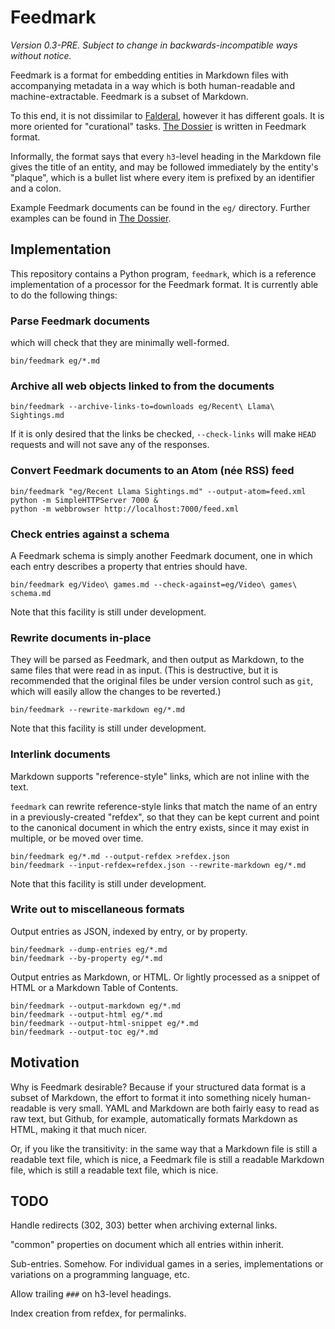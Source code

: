Feedmark
========

*Version 0.3-PRE.  Subject to change in backwards-incompatible ways without notice.*

Feedmark is a format for embedding entities in Markdown files with
accompanying metadata in a way which is both human-readable and
machine-extractable.  Feedmark is a subset of Markdown.

To this end, it is not dissimilar to [Falderal][], however it has
different goals.  It is more oriented for "curational" tasks.
[The Dossier][] is written in Feedmark format.

Informally, the format says that every `h3`-level heading in the
Markdown file gives the title of an entity, and may be followed
immediately by the entity's "plaque", which is a bullet list
where every item is prefixed by an identifier and a colon.

Example Feedmark documents can be found in the `eg/` directory.
Further examples can be found in [The Dossier][].

Implementation
--------------

This repository contains a Python program, `feedmark`, which is a
reference implementation of a processor for the Feedmark format.
It is currently able to do the following things:

### Parse Feedmark documents

which will check that they are minimally well-formed.

    bin/feedmark eg/*.md

### Archive all web objects linked to from the documents

    bin/feedmark --archive-links-to=downloads eg/Recent\ Llama\ Sightings.md

If it is only desired that the links be checked, `--check-links` will
make `HEAD` requests and will not save any of the responses.

### Convert Feedmark documents to an Atom (née RSS) feed

    bin/feedmark "eg/Recent Llama Sightings.md" --output-atom=feed.xml
    python -m SimpleHTTPServer 7000 &
    python -m webbrowser http://localhost:7000/feed.xml

### Check entries against a schema

A Feedmark schema is simply another Feedmark document, one in which
each entry describes a property that entries should have.

    bin/feedmark eg/Video\ games.md --check-against=eg/Video\ games\ schema.md

Note that this facility is still under development.

### Rewrite documents in-place

They will be parsed as Feedmark, and then output as Markdown, to the
same files that were read in as input.  (This is destructive, but it
is recommended that the original files be under version control such
as `git`, which will easily allow the changes to be reverted.)

    bin/feedmark --rewrite-markdown eg/*.md

Note that this facility is still under development.

### Interlink documents

Markdown supports "reference-style" links, which are not inline
with the text.

`feedmark` can rewrite reference-style links that match the name of
an entry in a previously-created "refdex", so that they
can be kept current and point to the canonical document in which the
entry exists, since it may exist in multiple, or be moved over time.

    bin/feedmark eg/*.md --output-refdex >refdex.json
    bin/feedmark --input-refdex=refdex.json --rewrite-markdown eg/*.md

Note that this facility is still under development.

### Write out to miscellaneous formats

Output entries as JSON, indexed by entry, or by property.

    bin/feedmark --dump-entries eg/*.md
    bin/feedmark --by-property eg/*.md

Output entries as Markdown, or HTML.  Or lightly processed as a
snippet of HTML or a Markdown Table of Contents.

    bin/feedmark --output-markdown eg/*.md
    bin/feedmark --output-html eg/*.md
    bin/feedmark --output-html-snippet eg/*.md
    bin/feedmark --output-toc eg/*.md

Motivation
----------

Why is Feedmark desirable?  Because if your structured data format is
a subset of Markdown, the effort to format it into something
nicely human-readable is very small.  YAML and Markdown are both
fairly easy to read as raw text, but Github, for example,
automatically formats Markdown as HTML, making it that much nicer.

Or, if you like the transitivity: in the same way that a Markdown
file is still a readable text file, which is nice, a Feedmark file
is still a readable Markdown file, which is still a readable text
file, which is nice.

TODO
----

Handle redirects (302, 303) better when archiving external links.

"common" properties on document which all entries within inherit.

Sub-entries.  Somehow.  For individual games in a series, implementations
or variations on a programming language, etc.

Allow trailing `###` on h3-level headings.

Index creation from refdex, for permalinks.

[Falderal]: http://catseye.tc/node/Falderal
[The Dossier]: https://github.com/catseye/The-Dossier/
